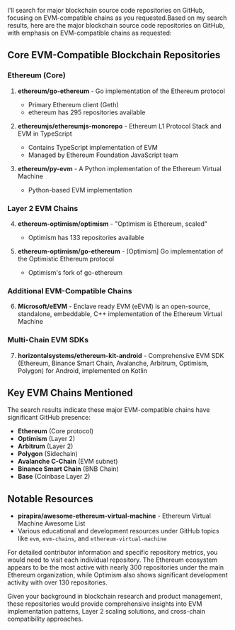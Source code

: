 I'll search for major blockchain source code repositories on GitHub, focusing on EVM-compatible chains as you requested.Based on my search results, here are the major blockchain source code repositories on GitHub, with emphasis on EVM-compatible chains as requested:

## **Core EVM-Compatible Blockchain Repositories**

### **Ethereum (Core)**
1. **ethereum/go-ethereum** - Go implementation of the Ethereum protocol
   - Primary Ethereum client (Geth)
   - ethereum has 295 repositories available

2. **ethereumjs/ethereumjs-monorepo** - Ethereum L1 Protocol Stack and EVM in TypeScript
   - Contains TypeScript implementation of EVM
   - Managed by Ethereum Foundation JavaScript team

3. **ethereum/py-evm** - A Python implementation of the Ethereum Virtual Machine
   - Python-based EVM implementation

### **Layer 2 EVM Chains**

4. **ethereum-optimism/optimism** - "Optimism is Ethereum, scaled"
   - Optimism has 133 repositories available

5. **ethereum-optimism/go-ethereum** - [Optimism] Go implementation of the Optimistic Ethereum protocol
   - Optimism's fork of go-ethereum

### **Additional EVM-Compatible Chains**
6. **Microsoft/eEVM** - Enclave ready EVM (eEVM) is an open-source, standalone, embeddable, C++ implementation of the Ethereum Virtual Machine

### **Multi-Chain EVM SDKs**
7. **horizontalsystems/ethereum-kit-android** - Comprehensive EVM SDK (Ethereum, Binance Smart Chain, Avalanche, Arbitrum, Optimism, Polygon) for Android, implemented on Kotlin

## **Key EVM Chains Mentioned**
The search results indicate these major EVM-compatible chains have significant GitHub presence:

- **Ethereum** (Core protocol)
- **Optimism** (Layer 2)
- **Arbitrum** (Layer 2)
- **Polygon** (Sidechain)
- **Avalanche C-Chain** (EVM subnet)
- **Binance Smart Chain** (BNB Chain)
- **Base** (Coinbase Layer 2)

## **Notable Resources**
- **pirapira/awesome-ethereum-virtual-machine** - Ethereum Virtual Machine Awesome List
- Various educational and development resources under GitHub topics like `evm`, `evm-chains`, and `ethereum-virtual-machine`

For detailed contributor information and specific repository metrics, you would need to visit each individual repository. The Ethereum ecosystem appears to be the most active with nearly 300 repositories under the main Ethereum organization, while Optimism also shows significant development activity with over 130 repositories.

Given your background in blockchain research and product management, these repositories would provide comprehensive insights into EVM implementation patterns, Layer 2 scaling solutions, and cross-chain compatibility approaches.
